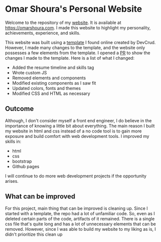 # Omar Shoura's Personal Website

Welcome to the repository of my [website](https://omarshoura.com). It is available at https://omarshoura.com. I made this website to highlight my personality, achievements, experience, and skills. 

This website was built using a [template](https://dribbble.com/shots/5456980-Modern-Resume-CV) I found online created by DevCrud. However, I made many changes to the template, and the website only possesses a few elements from the template. I opened a [PR](https://github.com/oshoura/Personal-Website/pull/1) to show the changes I made to the template. Here is a list of what I changed:
- Added the resume timeline and skills tag
- Wrote custom JS
- Removed elements and components
- Modified existing components as I saw fit
- Updated colors, fonts and themes
- Modified CSS and HTML as necessary

## Outcome

Although, I don't consider myself a front end engineer, I do believe in the importance of knowing a little bit about everything. The main reason I built my website in html and css instead of a no code tool is to gain more exposure and build comfort with web development tools. I improved my skills in:
- html
- css
- bootstrap
- Github pages

I will continue to do more web development projects if the opportunity arises.

## What can be improved

For this project, main thing that can be improved is cleaning up. Since I started with a template, the repo had a lot of unfamiliar code. So, even as I deleted certain parts of the code, artifacts of it remained. There is a single css file that's quite long and has a lot of unnecessary elements that can be removed. However, since I was able to build my website to my liking as is, I didn't prioritize this clean up
